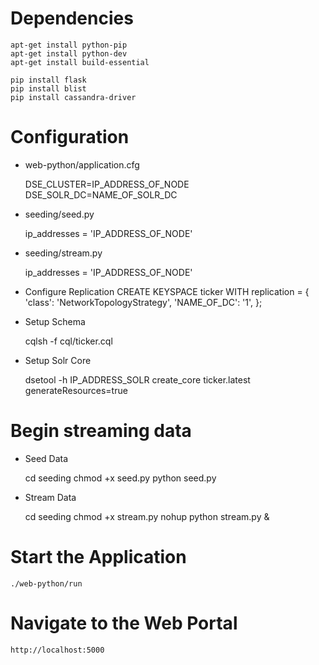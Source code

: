 # Dependencies 
    apt-get install python-pip
    apt-get install python-dev
    apt-get install build-essential

    pip install flask
    pip install blist
    pip install cassandra-driver

# Configuration

* web-python/application.cfg

    DSE_CLUSTER=IP_ADDRESS_OF_NODE
    DSE_SOLR_DC=NAME_OF_SOLR_DC

* seeding/seed.py
    
    ip_addresses = 'IP_ADDRESS_OF_NODE'
    
* seeding/stream.py
    
    ip_addresses = 'IP_ADDRESS_OF_NODE'

* Configure Replication
    CREATE KEYSPACE ticker WITH replication = {
      'class': 'NetworkTopologyStrategy',
      'NAME_OF_DC': '1',
    };

*  Setup Schema

    cqlsh -f cql/ticker.cql
    
* Setup Solr Core
    
    dsetool -h IP_ADDRESS_SOLR create_core ticker.latest generateResources=true
    
# Begin streaming data    
    
* Seed Data

    cd seeding
    chmod +x seed.py
    python seed.py
    
* Stream Data
    
    cd seeding
    chmod +x stream.py
    nohup python stream.py &
    
# Start the Application

    ./web-python/run
    
# Navigate to the Web Portal

    http://localhost:5000
